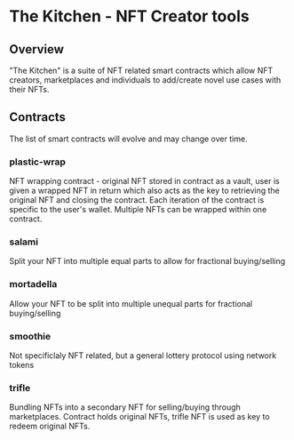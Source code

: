 # The Kitchen - NFT Creator tools

## Overview
"The Kitchen" is a suite of NFT related smart contracts which allow NFT creators, marketplaces and individuals to add/create novel use cases with their NFTs.

## Contracts
The list of smart contracts will evolve and may change over time.

### plastic-wrap
NFT wrapping contract - original NFT stored in contract as a vault, user is given a wrapped NFT in return which also acts as the key to retrieving the original NFT and closing the contract. Each iteration of the contract is specific to the user's wallet. Multiple NFTs can be wrapped within one contract.

### salami
Split your NFT into multiple equal parts to allow for fractional buying/selling

### mortadella
Allow your NFT to be split into multiple unequal parts for fractional buying/selling

### smoothie
Not specificlaly NFT related, but a general lottery protocol using network tokens

### trifle
Bundling NFTs into a secondary NFT for selling/buying through marketplaces. Contract holds original NFTs, trifle NFT is used as key to redeem original NFTs.